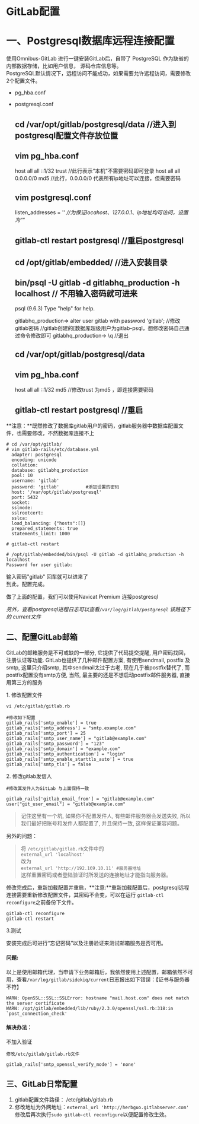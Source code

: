 GitLab配置
========

一、Postgresql数据库远程连接配置
=====================

使用Omnibus-GitLab 进行一键安装GitLab后，自带了 PostgreSQL 作为缺省的内部数据存储，比如用户信息， 源码仓库信息等。  
PostgreSQL默认情况下，远程访问不能成功，如果需要允许远程访问，需要修改2个配置文件。

*   pg\_hba.conf
*   postgresql.conf

    ## cd /var/opt/gitlab/postgresql/data    //进入到postgresql配置文件存放位置
    ## vim pg_hba.conf 
      host    all   all  ::1/32    trust   //此行表示“本机”不需要密码即可登录 
      host    all   all  0.0.0.0/0  md5 //此行，0.0.0.0/0 代表所有ip地址可以连接，但需要密码
    ## vim postgresql.conf 
      listen_addresses = '*'    //为保证locahost、127.0.0.1、ip地址均可访问，设置为“*”
    ## gitlab-ctl restart postgresql                    //重启postgresql
    ## cd /opt/gitlab/embedded/                      //进入安装目录
    ## bin/psql -U gitlab -d gitlabhq_production -h localhost   // 不用输入密码就可进来
      psql (9.6.3)
      Type "help" for help.
    
      gitlabhq_production=> alter user gitlab with password 'gitlab';  //修改gitlab密码
       //gitlab创建的[数据库超级用户为gitlab-psql，想修改密码自己通过命令修改即可
      gitlabhq_production-> \q               //退出
    ## cd /var/opt/gitlab/postgresql/data
    ## vim pg_hba.conf
       host    all         all    ::1/32    md5      //修改trust 为md5 ，即连接需要密码
    
    ## gitlab-ctl restart postgresql        //重启
    

**注意：**既然修改了数据库gitlab用户的密码，gitlab服务器中数据库配置文件，也需要修改，不然数据库连接不上

    # cd /var/opt/gitlab/
    # vim gitlab-rails/etc/database.yml 
      adapter: postgresql
      encoding: unicode
      collation:
      database: gitlabhq_production
      pool: 10
      username: 'gitlab'
      password: 'gitlab'          #添加设置的密码
      host: '/var/opt/gitlab/postgresql'
      port: 5432
      socket:
      sslmode:
      sslrootcert:
      sslca:
      load_balancing: {"hosts":[]}
      prepared_statements: true
      statements_limit: 1000
    
    # gitlab-ctl restart
    
    # /opt/gitlab/embedded/bin/psql -U gitlab -d gitlabhq_production -h localhost
    Password for user gitlab:     


输入密码"gitlab" 回车就可以进来了  
到此，配置完成。

做了上面的配置，我们可以使用Navicat Premium 连接postgresql

_另外，查看postgresql进程日志可以查看`/var/log/gitlab/postgresql` 该路径下的 current文件_

二、配置GitLab邮箱
------------

GitLab的邮箱服务是不可或缺的一部分, 它提供了代码提交提醒, 用户密码找回，注册认证等功能. GitLab也提供了几种邮件配置方案, 有使用sendmail, postfix 及 smtp, 这里只介绍smtp, 其中sendmail太过于古老, 现在几乎被postfix替代了, 而postfix配置没有smtp方便, 当然, 最主要的还是不想启动postfix邮件服务器, 直接用第三方的服务

1\. 修改配置文件

    vi /etc/gitlab/gitlab.rb
    
    #修改如下配置
    gitlab_rails['smtp_enable'] = true
    gitlab_rails['smtp_address'] = "smtp.example.com"
    gitlab_rails['smtp_port'] = 25
    gitlab_rails['smtp_user_name'] = "gitlab@example.com"
    gitlab_rails['smtp_password'] = "123"
    gitlab_rails['smtp_domain'] = "example.com"
    gitlab_rails['smtp_authentication'] = "login"
    gitlab_rails['smtp_enable_starttls_auto'] = true
    gitlab_rails['smtp_tls'] = false

2\. 修改gitlab发信人

    #修改其发件人为GitLab 与上面保持一致
    
    gitlab_rails['gitlab_email_from'] = "gitlab@example.com"
    user["git_user_email"] = "gitlab@example.com"


> 记住这里有一个坑, 如果你不配置发件人, 有些邮件服务器会发送失败, 所以我们最好把账号和发件人都配置了, 并且保持一致, 这样保证兼容问题。

另外的问题：

> 将 `/etc/gitlab/gitlab.rb`文件中的  
> `external_url 'localhost'`  
> 改为  
> `external_url 'http://192.169.10.11' #服务器地址`  
> 这样重置密码或者登陆验证时所发送的连接地址才能指向服务器。

修改完成后，重新加载配置并重启，**注意:**重新加载配置后，postgresql远程连接需要重新修改配置文件，其密码不会变，可以在运行 `gitlab-ctl reconfigure`之前备份下文件。

    gitlab-ctl reconfigure
    gitlab-ctl restart

3.测试

安装完成后可进行“忘记密码”以及注册验证来测试邮箱服务是否可用。

#### 问题:

以上是使用邮箱代理，当申请下业务邮箱后，我依然使用上述配置，邮箱依然不可用，查看`/var/log/gitlab/sidekiq/current`日志报出如下错误：【证书与服务器不符】

    WARN: OpenSSL::SSL::SSLError: hostname "mail.host.com" does not match the server certificate
    WARN: /opt/gitlab/embedded/lib/ruby/2.3.0/openssl/ssl.rb:318:in `post_connection_check'


#### 解决办法：

不加入验证

    修改/etc/gitlab/gitlab.rb文件
    
    gitlab_rails['smtp_openssl_verify_mode'] = 'none'


三、GitLab日常配置
------------

1.  gitlab配置文件路径： /etc/gitlab/gitlab.rb
2.  修改地址为外网地址：`external_url 'http://herbguo.gitlabserver.com'`  
    修改后再次执行`sudo gitlab-ctl reconfigure`以便配置修改生效。
